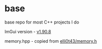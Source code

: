 # base
base repo for most C++ projects I do 

ImGui version - [v1.90.8](https://github.com/ocornut/imgui/releases/tag/v1.90.8)

memory.hpp - copied from [elli0t43/memory.h](https://github.com/elli0t43/memory.h)
